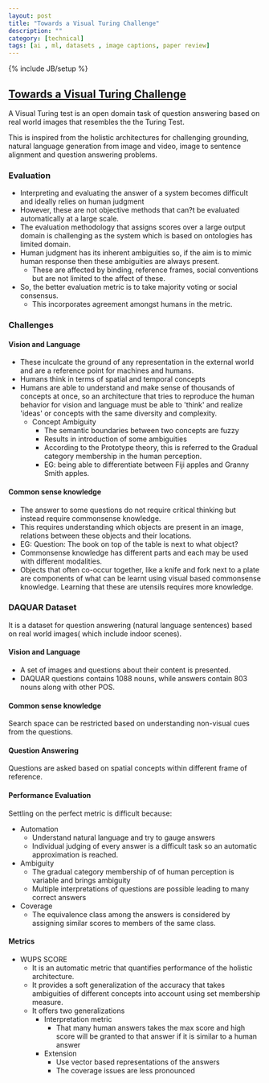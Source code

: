 ```yaml
---
layout: post
title: "Towards a Visual Turing Challenge"
description: ""
category: [technical]
tags: [ai , ml, datasets , image captions, paper review]
---
```

{% include JB/setup %}


## [Towards a Visual Turing Challenge]( http://arxiv.org/abs/1410.8027)

A Visual Turing test is an open domain task of question answering based on real world images that resembles the the Turing Test. 

This is inspired from the holistic architectures for challenging grounding, natural language generation from image and video, image to sentence alignment and question answering problems. 


### Evaluation

-	Interpreting and evaluating the answer of a system becomes difficult and ideally relies on human judgment 
-	However, these are not objective methods that can?t be evaluated automatically at a large scale. 
-	The evaluation methodology that assigns scores over a large output domain is challenging as the system which is based on ontologies has limited domain. 
-	Human judgment has its inherent ambiguities so, if the aim is to mimic human response then these ambiguities are always present. 
	- These are affected by binding, reference frames, social conventions but are not limited to the affect of these. 
-	So, the better evaluation metric is to take majority voting or social consensus.
	- This incorporates agreement amongst humans in the metric.

### Challenges 

#### Vision and Language 

- These inculcate the ground of any representation in the external world and are a reference point for machines and humans. 
- Humans think in terms of spatial and temporal concepts
- Humans are able to understand and make sense of thousands of concepts at once, so an architecture that tries to reproduce the human behavior for vision and language must be able to 'think' and realize 'ideas' or concepts with the same diversity and complexity. 
	- Concept Ambiguity 
		- The semantic boundaries between two concepts are fuzzy 
		- Results in introduction of some ambiguities
		- According to the Prototype theory, this is referred to the Gradual category membership in the human perception. 
		- EG: being able to differentiate between Fiji apples and Granny Smith apples. 

#### Common sense knowledge 

-	The answer to some questions do not require critical thinking but instead require commonsense knowledge. 
-	This requires understanding which objects are present in an image, relations between these objects and their locations. 
-	EG: Question: The book on top of the table is next to what object?
-	Commonsense knowledge has different parts and each may be used with different modalities. 
-	Objects that often co-occur together, like a knife and fork next to a plate are components of what can be learnt using visual based commonsense knowledge. Learning that these are utensils requires more knowledge. 

### DAQUAR Dataset

It is a dataset for question answering (natural language sentences) based on real world images( which include indoor scenes).

#### Vision and Language 

-	A set of images and questions about their content is presented. 
-	DAQUAR questions contains 1088 nouns, while answers contain 803 nouns along with other POS. 



#### Common sense knowledge 

Search space can be restricted based on understanding non-visual cues from the questions. 

#### Question Answering 

Questions are asked based on spatial concepts within different frame of reference. 

#### Performance Evaluation 

Settling on the perfect metric is difficult because:

- Automation 
	- Understand natural language and try to gauge answers
	- Individual judging of every answer is a difficult task so an automatic approximation is reached.
- Ambiguity 
	- The gradual category membership of of human perception is variable and brings ambiguity
	- Multiple interpretations of questions are possible leading to many correct answers
- Coverage
	- The equivalence class among the answers is considered by assigning similar scores to members of the same class.

#### Metrics 

-	WUPS SCORE
	- It is an automatic metric that quantifies performance of the holistic architecture.
	- It provides a soft generalization of the accuracy that takes ambiguities of different concepts into account using set membership measure. 
	- It offers two generalizations
		- Interpretation metric 
			- That many human answers takes the max score and high score will be granted to that answer if it is similar to a human answer
		- Extension
			- Use vector based representations of the answers 
			- The coverage issues are less pronounced 
